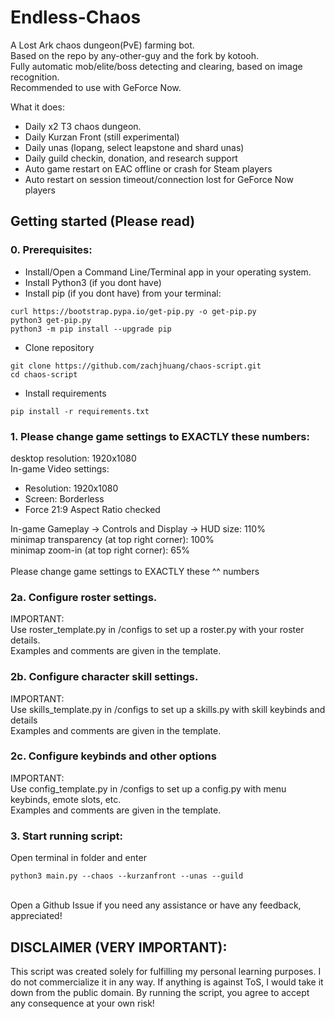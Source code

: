 # Endless-Chaos

A Lost Ark chaos dungeon(PvE) farming bot.\
Based on the repo by any-other-guy and the fork by kotooh. \
Fully automatic mob/elite/boss detecting and clearing, based on image recognition.\
Recommended to use with GeForce Now. 

What it does:
* Daily x2 T3 chaos dungeon.
* Daily Kurzan Front (still experimental)
* Daily unas (lopang, select leapstone and shard unas)
* Daily guild checkin, donation, and research support
* Auto game restart on EAC offline or crash for Steam players
* Auto restart on session timeout/connection lost for GeForce Now players


## Getting started (Please read)

### 0. Prerequisites:
- Install/Open a Command Line/Terminal app in your operating system.
- Install Python3 (if you dont have)
- Install pip (if you dont have) from your terminal:
```
curl https://bootstrap.pypa.io/get-pip.py -o get-pip.py
python3 get-pip.py
python3 -m pip install --upgrade pip
```
- Clone repository
```
git clone https://github.com/zachjhuang/chaos-script.git
cd chaos-script
```
- Install requirements
```
pip install -r requirements.txt
```
### 1. Please change game settings to EXACTLY these numbers:

desktop resolution: 1920x1080\
In-game Video settings:
- Resolution: 1920x1080
- Screen: Borderless
- Force 21:9 Aspect Ratio checked

In-game Gameplay -> Controls and Display -> HUD size: 110%\
minimap transparency (at top right corner): 100%\
minimap zoom-in (at top right corner): 65%\
\
Please change game settings to EXACTLY these ^^ numbers

### 2a. Configure roster settings.
IMPORTANT: \
Use roster_template.py in /configs to set up a roster.py with your roster details. \
Examples and comments are given in the template.

### 2b. Configure character skill settings.
IMPORTANT: \
Use skills_template.py in /configs to set up a skills.py with skill keybinds and details \
Examples and comments are given in the template.

### 2c. Configure keybinds and other options
IMPORTANT: \
Use config_template.py in /configs to set up a config.py with menu keybinds, emote slots, etc. \
Examples and comments are given in the template.

### 3. Start running script:
Open terminal in folder and enter
```
python3 main.py --chaos --kurzanfront --unas --guild
```

\
Open a Github Issue if you need any assistance or have any feedback, appreciated!

## DISCLAIMER (VERY IMPORTANT): 
This script was created solely for fulfilling my personal learning purposes. I do not commercialize it in any way. If anything is against ToS, I would take it down from the public domain.
By running the script, you agree to accept any consequence at your own risk!
